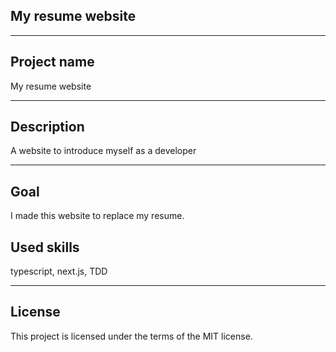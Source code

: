 ## My resume website
- - -
## Project name
My resume website
- - -
## Description
A website to introduce myself as a developer
- - -
## Goal
I made this website to replace my resume.
## Used skills
typescript, next.js, TDD
- - -
## License
This project is licensed under the terms of the MIT license.